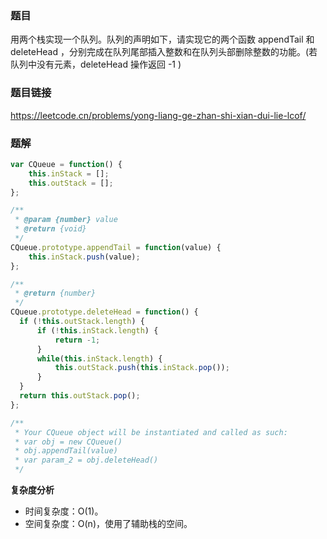 ### 题目
用两个栈实现一个队列。队列的声明如下，请实现它的两个函数 appendTail 和 deleteHead ，分别完成在队列尾部插入整数和在队列头部删除整数的功能。(若队列中没有元素，deleteHead 操作返回 -1 )
### 题目链接
https://leetcode.cn/problems/yong-liang-ge-zhan-shi-xian-dui-lie-lcof/ 
### 题解
```js
var CQueue = function() {
    this.inStack = [];
    this.outStack = [];
};

/** 
 * @param {number} value
 * @return {void}
 */
CQueue.prototype.appendTail = function(value) {
    this.inStack.push(value);
};

/**
 * @return {number}
 */
CQueue.prototype.deleteHead = function() {
  if (!this.outStack.length) {
      if (!this.inStack.length) {
          return -1;
      }
      while(this.inStack.length) {
          this.outStack.push(this.inStack.pop());
      }
  }
  return this.outStack.pop();
};

/**
 * Your CQueue object will be instantiated and called as such:
 * var obj = new CQueue()
 * obj.appendTail(value)
 * var param_2 = obj.deleteHead()
 */
```
**复杂度分析**   
- 时间复杂度：O(1)。
- 空间复杂度：O(n)，使用了辅助栈的空间。